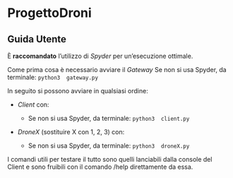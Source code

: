 # ProgettoDroni

## Guida Utente
È **raccomandato** l’utilizzo di _Spyder_ per un’esecuzione ottimale.

Come prima cosa è necessario avviare il _Gateway_
Se non si usa Spyder, da terminale:  ```python3  gateway.py```   

In seguito si possono avviare in qualsiasi ordine:

* _Client_ con:
  * Se non si usa Spyder, da terminale:  ```python3  client.py```
  
* _DroneX_ (sostituire X con 1, 2, 3) con: 
  * Se non si usa Spyder, da terminale:  ```python3  droneX.py```

I comandi utili per testare il tutto sono quelli lanciabili dalla console del Client e sono fruibili con il comando /help direttamente da essa.
